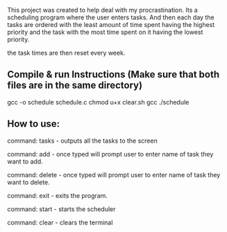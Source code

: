 This project was created to help deal with my procrastination. Its a scheduling program where the user enters tasks. And then each day the tasks are ordered with the least amount of time spent having the highest priority and the task with the most time spent on it having the lowest priority.

the task times are then reset every week.

Compile & run Instructions (Make sure that both files are in the same directory)
------------
gcc -o schedule schedule.c
chmod u+x clear.sh
gcc ./schedule

How to use:
---------------
command: tasks - outputs all the tasks to the screen

command: add - once typed will prompt user to enter name of task they want to add.

command: delete - once typed will prompt user to enter name of task they want to delete.

command: exit - exits the program.

command: start - starts the scheduler

command: clear - clears the terminal

